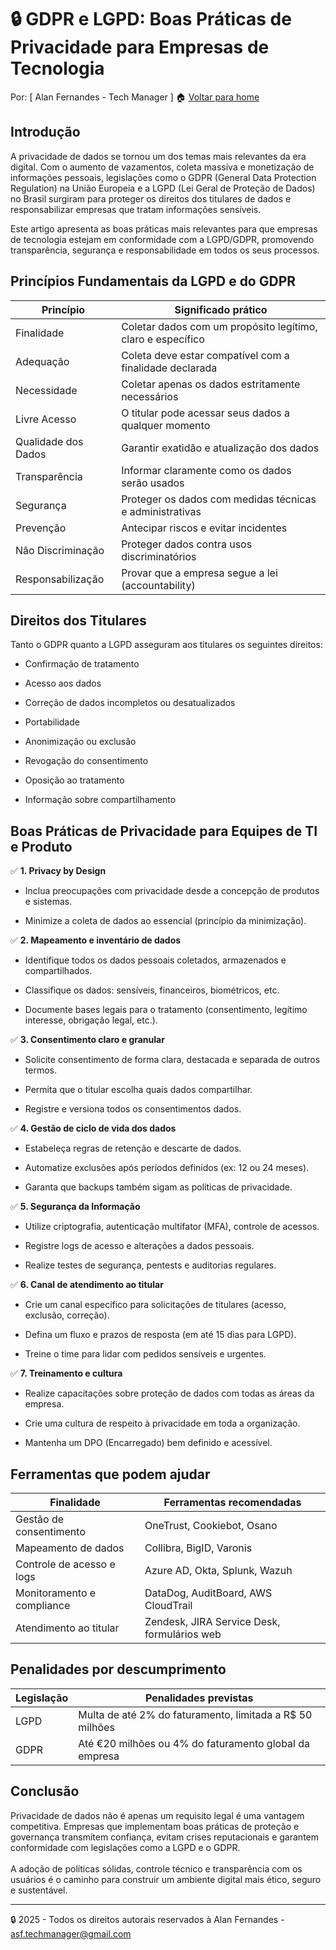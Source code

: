 # 🔒 GDPR e LGPD: Boas Práticas de Privacidade para Empresas de Tecnologia
Por: [ Alan Fernandes - Tech Manager ] :house: [Voltar para home](https://github.com/af-tech-manager/portfolio/blob/main/README.md)

## Introdução
A privacidade de dados se tornou um dos temas mais relevantes da era digital. Com o aumento de vazamentos, coleta massiva e monetização de informações pessoais, legislações como o GDPR (General Data Protection Regulation) na União Europeia e a LGPD (Lei Geral de Proteção de Dados) no Brasil surgiram para proteger os direitos dos titulares de dados e responsabilizar empresas que tratam informações sensíveis.

Este artigo apresenta as boas práticas mais relevantes para que empresas de tecnologia estejam em conformidade com a LGPD/GDPR, promovendo transparência, segurança e responsabilidade em todos os seus processos.

## Princípios Fundamentais da LGPD e do GDPR
| Princípio           | Significado prático                                         |
| ------------------- | ----------------------------------------------------------- |
| Finalidade          | Coletar dados com um propósito legítimo, claro e específico |
| Adequação           | Coleta deve estar compatível com a finalidade declarada     |
| Necessidade         | Coletar apenas os dados estritamente necessários            |
| Livre Acesso        | O titular pode acessar seus dados a qualquer momento        |
| Qualidade dos Dados | Garantir exatidão e atualização dos dados                   |
| Transparência       | Informar claramente como os dados serão usados              |
| Segurança           | Proteger os dados com medidas técnicas e administrativas    |
| Prevenção           | Antecipar riscos e evitar incidentes                        |
| Não Discriminação   | Proteger dados contra usos discriminatórios                 |
| Responsabilização   | Provar que a empresa segue a lei (accountability)           |


## Direitos dos Titulares
Tanto o GDPR quanto a LGPD asseguram aos titulares os seguintes direitos:

- Confirmação de tratamento

- Acesso aos dados

- Correção de dados incompletos ou desatualizados

- Portabilidade

- Anonimização ou exclusão

- Revogação do consentimento

- Oposição ao tratamento

- Informação sobre compartilhamento

## Boas Práticas de Privacidade para Equipes de TI e Produto
✅ **1. Privacy by Design**
- Inclua preocupações com privacidade desde a concepção de produtos e sistemas.

- Minimize a coleta de dados ao essencial (princípio da minimização).

✅ **2. Mapeamento e inventário de dados**
- Identifique todos os dados pessoais coletados, armazenados e compartilhados.

- Classifique os dados: sensíveis, financeiros, biométricos, etc.

- Documente bases legais para o tratamento (consentimento, legítimo interesse, obrigação legal, etc.).

✅ **3. Consentimento claro e granular**
- Solicite consentimento de forma clara, destacada e separada de outros termos.

- Permita que o titular escolha quais dados compartilhar.

- Registre e versiona todos os consentimentos dados.

✅ **4. Gestão de ciclo de vida dos dados**
- Estabeleça regras de retenção e descarte de dados.

- Automatize exclusões após períodos definidos (ex: 12 ou 24 meses).

- Garanta que backups também sigam as políticas de privacidade.

✅ **5. Segurança da Informação**
- Utilize criptografia, autenticação multifator (MFA), controle de acessos.

- Registre logs de acesso e alterações a dados pessoais.

- Realize testes de segurança, pentests e auditorias regulares.

✅ **6. Canal de atendimento ao titular**
- Crie um canal específico para solicitações de titulares (acesso, exclusão, correção).

- Defina um fluxo e prazos de resposta (em até 15 dias para LGPD).

- Treine o time para lidar com pedidos sensíveis e urgentes.

✅ **7. Treinamento e cultura**
- Realize capacitações sobre proteção de dados com todas as áreas da empresa.

- Crie uma cultura de respeito à privacidade em toda a organização.

- Mantenha um DPO (Encarregado) bem definido e acessível.

## Ferramentas que podem ajudar
| Finalidade                 | Ferramentas recomendadas                    |
| -------------------------- | ------------------------------------------- |
| Gestão de consentimento    | OneTrust, Cookiebot, Osano                  |
| Mapeamento de dados        | Collibra, BigID, Varonis                    |
| Controle de acesso e logs  | Azure AD, Okta, Splunk, Wazuh               |
| Monitoramento e compliance | DataDog, AuditBoard, AWS CloudTrail         |
| Atendimento ao titular     | Zendesk, JIRA Service Desk, formulários web |


## Penalidades por descumprimento
| Legislação | Penalidades previstas                                     |
| ---------- | --------------------------------------------------------- |
| LGPD       | Multa de até 2% do faturamento, limitada a R\$ 50 milhões |
| GDPR       | Até €20 milhões ou 4% do faturamento global da empresa    |

## Conclusão
Privacidade de dados não é apenas um requisito legal é uma vantagem competitiva. Empresas que implementam boas práticas de proteção e governança transmitem confiança, evitam crises reputacionais e garantem conformidade com legislações como a LGPD e o GDPR. \
\
A adoção de políticas sólidas, controle técnico e transparência com os usuários é o caminho para construir um ambiente digital mais ético, seguro e sustentável.

---
:lock: 2025 - Todos os direitos autorais reservados à Alan Fernandes - asf.techmanager@gmail.com
